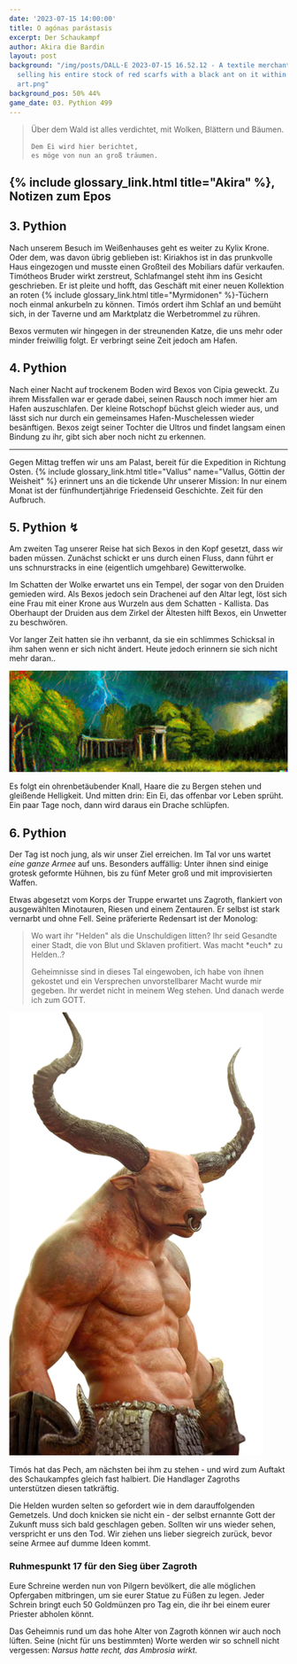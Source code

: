 ```yaml
---
date: '2023-07-15 14:00:00'
title: O agónas parástasis
excerpt: Der Schaukampf
author: Akira die Bardin
layout: post
background: "/img/posts/DALL·E 2023-07-15 16.52.12 - A textile merchant on a stand
  selling his entire stock of red scarfs with a black ant on it within minutes, digital
  art.png"
background_pos: 50% 44%
game_date: 03. Pythion 499
---
```


<div class="rhyme">
  <blockquote>
    Über dem Wald ist alles verdichtet,
    mit Wolken, Blättern und Bäumen.

    Dem Ei wird hier berichtet,
    es möge von nun an groß träumen.
  </blockquote>
</div>

## {% include glossary_link.html title="Akira" %}, Notizen zum Epos

## 3. Pythion

Nach unserem Besuch im Weißenhauses geht es weiter zu Kylix Krone. Oder dem, was davon übrig geblieben ist: Kiriakhos ist in das prunkvolle Haus eingezogen und musste einen Großteil des Mobiliars dafür verkaufen.
Timótheos Bruder wirkt zerstreut, Schlafmangel steht ihm ins Gesicht geschrieben. Er ist pleite und hofft, das Geschäft mit einer neuen Kollektion an roten {% include glossary_link.html title="Myrmidonen" %}-Tüchern noch einmal ankurbeln zu können. Timós ordert ihm Schlaf an und bemüht sich, in der Taverne und am Marktplatz die Werbetrommel zu rühren.

<dall-emage style='--image-url: url("/img/posts/DALL·E 2023-07-15 16.48.17 - A dwarven textile merchant on a stand selling his entire stock of red scarfs with a black ant on it within minutes as a large crowd bids on them in a .png");'></dall-emage>


Bexos vermuten wir hingegen in der streunenden Katze, die uns mehr oder minder freiwillig folgt. Er verbringt seine Zeit jedoch am Hafen.

## 4. Pythion

Nach einer Nacht auf trockenem Boden wird Bexos von Cipia geweckt. Zu ihrem Missfallen war er gerade dabei, seinen Rausch noch immer hier am Hafen auszuschlafen. Der kleine Rotschopf büchst gleich wieder aus, und lässt sich nur durch ein gemeinsames Hafen-Muschelessen wieder besänftigen. Bexos zeigt seiner Tochter die Ultros und findet langsam einen Bindung zu ihr, gibt sich aber noch nicht zu erkennen.

---

Gegen Mittag treffen wir uns am Palast, bereit für die Expedition in Richtung Osten. {% include glossary_link.html title="Vallus" name="Vallus, Göttin der Weisheit" %} erinnert uns an die tickende Uhr unserer Mission: In nur einem Monat ist der fünfhundertjährige Friedenseid Geschichte. Zeit für den Aufbruch.

## 5. Pythion ↯

Am zweiten Tag unserer Reise hat sich Bexos in den Kopf gesetzt, dass wir baden müssen. Zunächst schickt er uns durch einen Fluss, dann führt er uns schnurstracks in eine (eigentlich umgehbare) Gewitterwolke.

Im Schatten der Wolke erwartet uns ein Tempel, der sogar von den Druiden gemieden wird. Als Bexos jedoch sein Drachenei auf den Altar legt, löst sich eine Frau mit einer Krone aus Wurzeln aus dem Schatten - Kallista. Das Oberhaupt der Druiden aus dem Zirkel der Ältesten hilft Bexos, ein Unwetter zu beschwören.

Vor langer Zeit hatten sie ihn verbannt, da sie ein schlimmes Schicksal in ihm sahen wenn er sich nicht ändert. Heute jedoch erinnern sie sich nicht mehr daran..

![Alter Wald Tempel](/img/posts/image.png)

Es folgt ein ohrenbetäubender Knall, Haare die zu Bergen stehen und gleißende Helligkeit. Und mitten drin: Ein Ei, das offenbar vor Leben sprüht. Ein paar Tage noch, dann wird daraus ein Drache schlüpfen.

## 6. Pythion

Der Tag ist noch jung, als wir unser Ziel erreichen. Im Tal vor uns wartet _eine ganze Armee_ auf uns. Besonders auffällig: Unter ihnen sind einige grotesk geformte Hühnen, bis zu fünf Meter groß und mit improvisierten Waffen.

Etwas abgesetzt vom Korps der Truppe erwartet uns Zagroth, flankiert von ausgewählten Minotauren, Riesen und einem Zentauren. Er selbst ist stark vernarbt und ohne Fell. Seine präferierte Redensart ist der Monolog:

<blockquote class="preline">
Wo wart ihr "Helden" als die Unschuldigen litten? 
Ihr seid Gesandte einer Stadt, die von Blut und Sklaven profitiert.
Was macht *euch* zu Helden..?

Geheimnisse sind in dieses Tal eingewoben, ich habe von ihnen gekostet und ein Versprechen unvorstellbarer Macht wurde mir gegeben.
Ihr werdet nicht in meinem Weg stehen.
Und danach
werde ich
zum
GOTT.
</blockquote>

![Zagroth](/img/posts/Zagroth-small.png)

Timós hat das Pech, am nächsten bei ihm zu stehen - und wird zum Auftakt des Schaukampfes gleich fast halbiert. Die Handlager Zagroths unterstützen diesen tatkräftig.

Die Helden wurden selten so gefordert wie in dem darauffolgenden Gemetzels. Und doch knicken sie nicht ein - der selbst ernannte Gott der Zukunft muss sich bald geschlagen geben. Sollten wir uns wieder sehen, verspricht er uns den Tod. Wir ziehen uns lieber siegreich zurück, bevor seine Armee auf dumme Ideen kommt.

<!-- https://www.dropbox.com/home/OotD%20-%20Player%20Documents?preview=Players_Guide_to_Odyssey_v1.pdf Seite 21/22 + https://www.deepl.com + GPT "Bring alle meine eingaben von der zweiten Person singular in die zweite Person plural" + Feinschliff -->
<div class="infobox">
  <h3>Ruhmespunkt 17 für den Sieg über Zagroth</h3>
  <p class="reward">Eure Schreine werden nun von Pilgern bevölkert, die alle möglichen Opfergaben mitbringen, um sie eurer Statue zu Füßen zu legen. Jeder Schrein bringt euch 50 Goldmünzen pro Tag ein, die ihr bei einem eurer Priester abholen könnt.</p>
</div>

Das Geheimnis rund um das hohe Alter von Zagroth können wir auch noch lüften. Seine (nicht für uns bestimmten) Worte werden wir so schnell nicht vergessen: _Narsus hatte recht, das Ambrosia wirkt._
